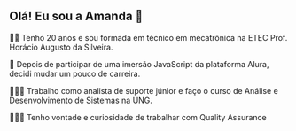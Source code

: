 ## Olá! Eu sou a Amanda 👋

✌🏻 Tenho 20 anos e sou formada em técnico em mecatrônica na ETEC Prof. Horácio Augusto da Silveira.

🔼 Depois de participar de uma imersão JavaScript da plataforma Alura, decidi mudar um pouco de carreira. 

👩🏻‍💼 Trabalho como analista de suporte júnior e faço o curso de Análise e Desenvolvimento de Sistemas na UNG.

👩🏻‍💼 Tenho vontade e curiosidade de trabalhar com Quality Assurance
